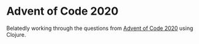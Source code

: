 # Advent of Code 2020

Belatedly working through the questions from [Advent of Code 2020](https://adventofcode.com/2020) using Clojure.
